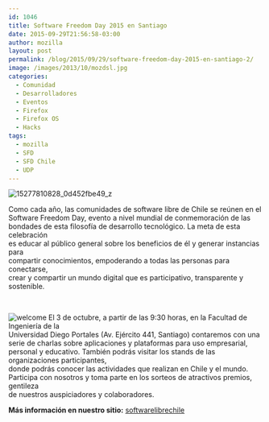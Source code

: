 ```yaml
---
id: 1046
title: Software Freedom Day 2015 en Santiago
date: 2015-09-29T21:56:58-03:00
author: mozilla
layout: post
permalink: /blog/2015/09/29/software-freedom-day-2015-en-santiago-2/
image: /images/2013/10/mozdsl.jpg
categories:
  - Comunidad
  - Desarrolladores
  - Eventos
  - Firefox
  - Firefox OS
  - Hacks
tags:
  - mozilla
  - SFD
  - SFD Chile
  - UDP
---
```

<p style="text-align: left;">
  <img class="aligncenter size-large wp-image-1047" src="/images/2015/09/15277810828_0d452fbe49_z-600x337.jpg" alt="15277810828_0d452fbe49_z" width="600" height="337" data-id="1047" srcset="/images/2015/09/15277810828_0d452fbe49_z-600x337.jpg 600w, /images/2015/09/15277810828_0d452fbe49_z-252x141.jpg 252w, /images/2015/09/15277810828_0d452fbe49_z.jpg 640w" sizes="(max-width: 600px) 100vw, 600px" />
</p>

<p style="text-align: left;">
  Como cada año, las comunidades de software libre de Chile se reúnen en el<br /> Software Freedom Day, evento a nivel mundial de conmemoración de las<br /> bondades de esta filosofía de desarrollo tecnológico. La meta de esta celebración<br /> es educar al público general sobre los beneficios de él y generar instancias para<br /> compartir conocimientos, empoderando a todas las personas para conectarse,<br /> crear y compartir un mundo digital que es participativo, transparente y sostenible.<!--more-->
</p>

&nbsp;

<p style="text-align: left;">
  <img class="size-full wp-image-1048 alignright" src="/images/2015/09/welcome.png" alt="welcome" width="298" height="119" data-id="1048" srcset="/images/2015/09/welcome.png 298w, /images/2015/09/welcome-252x101.png 252w" sizes="(max-width: 298px) 100vw, 298px" /> El 3 de octubre, a partir de las 9:30 horas, en la Facultad de Ingeniería de la<br /> Universidad Diego Portales (Av. Ejército 441, Santiago) contaremos con una<br /> serie de charlas sobre aplicaciones y plataformas para uso empresarial, personal y educativo. También podrás visitar los stands de las organizaciones participantes,<br /> donde podrás conocer las actividades que realizan en Chile y el mundo.<br /> Participa con nosotros y toma parte en los sorteos de atractivos premios, gentileza<br /> de nuestros auspiciadores y colaboradores.
</p>

**Más información en nuestro sitio:** [softwarelibrechile](http://www.softwarelibrechile.cl/)